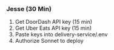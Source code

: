 ### Jesse (30 Min)
1. Get DoorDash API key (15 min)
2. Get Uber Eats API key (15 min)
3. Paste keys into delivery-service/.env
4. Authorize Sonnet to deploy
